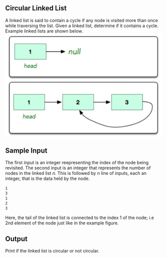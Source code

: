 ## Circular Linked List
A linked list is said to contain a cycle if any
node is visited more than once while traversing
the list. Given a linked list, determine if it 
contains a cycle. Example linked lists are shown 
below.
![Example of a Circular linked_list](circular_linked_list.png)

## Sample Input
The first input is an integer reepresenting the 
index of the node being revisited. The second
input is an integer that represents the number
of nodes in the linked list *n*. This is followed 
by *n* line of inputs, each an integer, that is 
the data held by the node.
```
1
3
1
2
3
```
Here, the tail of the linked list is connected 
to the index 1 of the node; i.e 2nd element of 
the node just like in the example figure.

## Output
Print if the linked list is circular or not circular.

